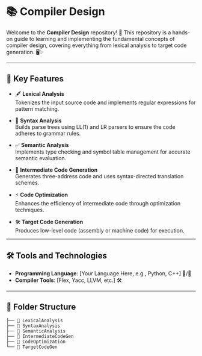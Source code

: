# 📚 Compiler Design  

Welcome to the **Compiler Design** repository! 🚀 This repository is a hands-on guide to learning and implementing the fundamental concepts of compiler design, covering everything from lexical analysis to target code generation. 🖥️✨  

---

## 🧩 Key Features  

- 🖋 **Lexical Analysis**  
   Tokenizes the input source code and implements regular expressions for pattern matching.  

- 🌲 **Syntax Analysis**  
   Builds parse trees using LL(1) and LR parsers to ensure the code adheres to grammar rules.  

- ✅ **Semantic Analysis**  
   Implements type checking and symbol table management for accurate semantic evaluation.  

- 🎯 **Intermediate Code Generation**  
   Generates three-address code and uses syntax-directed translation schemes.  

- ⚡ **Code Optimization**  
   Enhances the efficiency of intermediate code through optimization techniques.  

- 🛠 **Target Code Generation**  
   Produces low-level code (assembly or machine code) for execution.  

---

## 🛠 Tools and Technologies  

- **Programming Language**: [Your Language Here, e.g., Python, C++] 🐍/🔧  
- **Compiler Tools**: [Flex, Yacc, LLVM, etc.] 🛠  

---

## 📂 Folder Structure  

```plaintext  
├── 📁 LexicalAnalysis  
├── 📁 SyntaxAnalysis  
├── 📁 SemanticAnalysis  
├── 📁 IntermediateCodeGen  
├── 📁 CodeOptimization  
└── 📁 TargetCodeGen  
```
